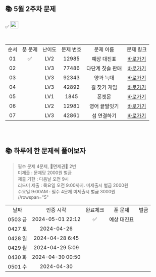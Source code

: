 ## 📚 5월 2주차 문제
✅  <img height="23px" width="25px" src="https://d2gd6pc034wcta.cloudfront.net/tier/12.svg">

<br/>
<table>
  <tr>
    <td align="center">순서</td>
    <td align="center">푼 문제</td>
    <td align="center">난이도</td>
    <td align="center">문제 번호</td>
    <td align="center">문제 이름</td>
    <td align="center">문제 링크</td>
  </tr>
    <tr>
    <td align="center">01</td>
    <td align="center">✅</td>
    <td align="center">LV2</td>
    <td align="center">12985</td>
    <td align="center">예상 대진표</td>
    <td align="center"><a href="https://school.programmers.co.kr/learn/courses/30/lessons/12985">바로가기</a></td>
  </tr>
    <tr>
    <td align="center">02</td>
    <td align="center"></td>
    <td align="center">LV3</td>
    <td align="center">77486</td>
    <td align="center">다단계 칫솔 판매</td>
    <td align="center"><a href="https://school.programmers.co.kr/learn/courses/30/lessons/77486">바로가기</a></td>
  </tr>
      <tr>
    <td align="center">03</td>
    <td align="center"></td>
    <td align="center">LV3</td>
    <td align="center">92343</td>
    <td align="center">양과 늑대</td>
    <td align="center"><a href="https://school.programmers.co.kr/learn/courses/30/lessons/92343">바로가기</a></td>
  </tr>
   <tr>
    <td align="center">04</td>
    <td align="center"></td>
    <td align="center">LV3</td>
    <td align="center">42892</td>
    <td align="center">길 찾기 게임</td>
    <td align="center"><a href="https://school.programmers.co.kr/learn/courses/30/lessons/42892">바로가기</a></td>
  </tr>
  <tr>
    <td align="center">05</td>
    <td align="center"></td>
    <td align="center">LV1</td>
    <td align="center">1845</td>
    <td align="center">폰켓몬</td>
    <td align="center"><a href="https://school.programmers.co.kr/learn/courses/30/lessons/1845">바로가기</a></td>
  </tr>
  <tr>
    <td align="center">06</td>
    <td align="center"></td>
    <td align="center">LV2</td>
    <td align="center">12981</td>
    <td align="center">영어 끝말잇기</td>
    <td align="center"><a href="https://school.programmers.co.kr/learn/courses/30/lessons/12981">바로가기</a></td>
  </tr>
    <tr>
    <td align="center">07</td>
    <td align="center"></td>
    <td align="center">LV3</td>
    <td align="center">42861</td>
    <td align="center">섬 연결하기</td>
    <td align="center"><a href="https://school.programmers.co.kr/learn/courses/30/lessons/42861">바로가기</a></td>
  </tr>
</table>
<br/><br/>

## 📚 하루에 한 문제씩 풀어보자
>필수 문제 4문제, 🌟면제권🌟 2번 <br>
미제출 : 문제당 2000원 벌금<br>
제출 기한 : 다음날 오전 9시 <br>
리드미 제출 : 목요일 오전 9:00까지. 미제출시 벌금 2000원 <br>
수요일 9:00AM : 필수 4문제 미제출시 벌금 3000원 <br>
//rowspan="5"
<table>
  <tr>
    <td align="center">날짜</td>
    <td align="center">인증 시각</td>
    <td align="center">완료체크</td>
    <td align="center">푼 문제</td>
    <td align="center">벌금</td>
  </tr>
  <tr>
    <td align="center">0503 금</td>
    <td align="center">2024-05-01 22:12</td>
    <td align="center">✅</td>
    <td align="center">예상 대진표</td>
    <td align="center"></td>
  </tr>
    <tr>
    <td align="center">0427 토</td>
    <td align="center">2024-04-26</td>
    <td align="center"></td>
    <td align="center"></td>
    <td align="center"></td>
  </tr>
   <tr>
    <td align="center">0428 일</td>
    <td align="center">2024-04-28 6:45</td>
    <td align="center"></td>
    <td align="center"></td>
    <td align="center"></td>
  </tr>
  <tr>
    <td align="center">0429 월</td>
    <td align="center">2024-04-29 5:09</td>
    <td align="center"></td>
    <td align="center"></td>
    <td align="center"></td>
  </tr>
  <tr>
    <td align="center">0430 화</td>
    <td align="center">2024-04-30 00:50</td>
    <td align="center"></td>
    <td align="center"></td>
    <td align="center"></td>
  </tr>
  <tr>
    <td align="center">0501 수</td>
    <td align="center">2024-04-30</td>
    <td align="center"></td>
    <td align="center"></td>
    <td align="center"></td>
  </tr>
</table>
